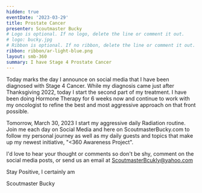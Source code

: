 ```yaml
---
hidden: true
eventDate: '2023-03-29'
title: Prostate Cancer
presenter: Scoutmaster Bucky
# Logo is optional. If no logo, delete the line or comment it out.
# logo: bucky.jpg
# Ribbon is optional. If no ribbon, delete the line or comment it out.
ribbon: ribbon/ar-light-blue.png
layout: smb-360
summary: I have Stage 4 Prostate Cancer
---
```


Today marks the day I announce on social media that I have been diagnosed with Stage 4 Cancer.  While my diagnosis came just after Thanksgiving 2022, today I start the second part of my treatment.  I have been doing Hormone Therapy for 6 weeks now and continue to work with my oncologist to refine the best and most aggressive approach on that front possible.

Tomorrow, March 30, 2023 I start my aggressive daily Radiation routine.  Join me each day on Social Media and here on ScoutmasterBucky.com to follow my personal journey as well as my daily guests and topics that make up my newest initiative, "<360 Awareness Project".

I'd love to hear your thought or comments so don't be shy, comment on the social media posts, or send us an email at ScoutmasterBcukly@yahoo.com

Stay Positive, I certainly am

Scoutmaster Bucky
